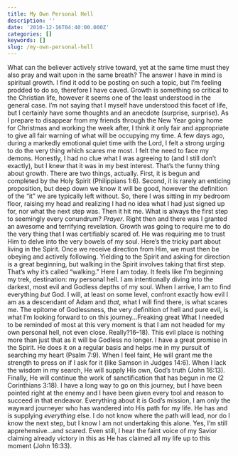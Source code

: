 ```yaml
---
title: My Own Personal Hell
description: ''
date: '2010-12-16T04:40:00.000Z'
categories: []
keywords: []
slug: /my-own-personal-hell
---
```

What can the believer actively strive toward, yet at the same time must they also pray and wait upon in the same breath? The answer I have in mind is spiritual growth. I find it odd to be posting on such a topic, but I’m feeling prodded to do so, therefore I have caved. Growth is something so critical to the Christian life, however it seems one of the least understood in the general case. I’m not saying that I myself have understood this facet of life, but I certainly have some thoughts and an anecdote (surprise, surprise).
As I prepare to disappear from my friends through the New Year going home for Christmas and working the week after, I think it only fair and appropriate to give all fair warning of what will be occupying my time. A few days ago, during a markedly emotional quiet time with the Lord, I felt a strong urging to do the very thing which scares me most. I felt the need to face my demons. Honestly, I had no clue what I was agreeing to (and I still don’t exactly), but I knew that it was in my best interest. That’s the funny thing about growth. There are two things, actually. First, it is begun and completed by the Holy Spirit (Philippians 1:6). Second, it is rarely an enticing proposition, but deep down we know it will be good, however the definition of the “it” we are typically left without.
So, there I was sitting in my bedroom floor, raising my head and realizing I had no idea what I had just signed up for, nor what the next step was. Then it hit me. What is always the first step to seemingly every conundrum? _Prayer_. Right then and there was I granted an awesome and terrifying revelation. Growth was going to require me to do the very thing that I was certifiably scared of. He was requiring me to trust Him to delve into the very bowels of my soul.
Here’s the tricky part about living in the Spirit. Once we receive direction from Him, we must then be obeying and actively following. Yielding to the Spirit and asking for direction is a great beginning, but walking in the Spirit involves taking that first step. That’s why it’s called “walking.”
Here I am today. It feels like I’m beginning my trek, destination: my personal hell. I am intentionally diving into the darkest, most evil and Godless depths of my soul. When I arrive, I am to find everything _but_ God. I will, at least on some level, confront exactly how evil I am as a descendant of Adam and _that_, what I will find there, is what scares me. The epitome of Godlessness, the very definition of hell and pure evil, is what I’m looking forward to on this journey…Freaking great
What I needed to be reminded of most at this very moment is that I am not headed for my own personal hell, not even close. Really?16–18). This evil place is nothing more than just that as it will be Godless no longer.
I have a great promise in the Spirit. He does it on a regular basis and helps me in my pursuit of searching my heart (Psalm 7:9). When I feel faint, He will grant me the strength to press on if I ask for it (like Samson in Judges 14:6). When I lack the wisdom in my search, He will supply His own, God’s truth (John 16:13). Finally, He will continue the work of sanctification that has begun in me (2 Corinthians 3:18).
I have a long way to go on this journey, but I have been pointed right at the enemy and I have been given every tool and reason to succeed in that endeavor. Everything about it is God’s mission, I am only the wayward journeyer who has wandered into His path for my life. He has and is supplying _everything_ else. I do not know where the path will lead, nor do I know the next step, but I know I am not undertaking this alone. Yes, I’m still apprehensive…and scared. Even still, I hear the faint voice of my Savior claiming already victory in this as He has claimed all my life up to this moment (John 16:33).

